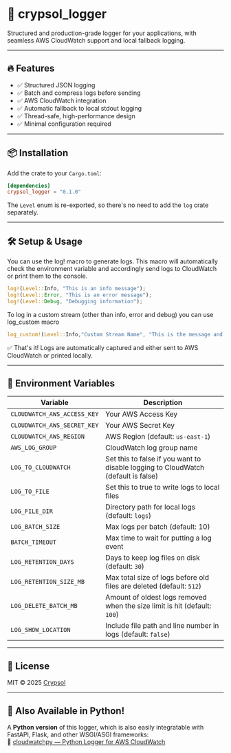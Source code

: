 # 🚀 crypsol_logger

Structured and production-grade logger for your applications, with seamless AWS CloudWatch support and local fallback logging.

---

## 🔥 Features

- ✅ Structured JSON logging
- ✅ Batch and compress logs before sending
- ✅ AWS CloudWatch integration
- ✅ Automatic fallback to local stdout logging
- ✅ Thread-safe, high-performance design
- ✅ Minimal configuration required

---

## 📦 Installation

Add the crate to your `Cargo.toml`:

```toml
[dependencies]
crypsol_logger = "0.1.0"
```
The `Level` enum is re-exported, so there's no need to add the `log` crate separately.

---

## 🛠 Setup & Usage

You can use the log! macro to generate logs. This macro will automatically check the environment variable and accordingly send logs to CloudWatch or print them to the console.

```rust
log!(Level::Info, "This is an info message");
log!(Level::Error, "This is an error message");
log!(Level::Debug, "Debugging information");
```

To log in a custom stream (other than info, error and debug) you can use log_custom macro

```rust
log_custom!(Level::Info,"Custom Stream Name", "This is the message and variable {variable}");
```

✅ That's it! Logs are automatically captured and either sent to AWS CloudWatch or printed locally.

---

## 🧪 Environment Variables

| Variable | Description |
|----------|-------------|
| `CLOUDWATCH_AWS_ACCESS_KEY` | Your AWS Access Key |
| `CLOUDWATCH_AWS_SECRET_KEY` | Your AWS Secret Key |
| `CLOUDWATCH_AWS_REGION` | AWS Region (default: `us-east-1`) |
| `AWS_LOG_GROUP` | CloudWatch log group name |
| `LOG_TO_CLOUDWATCH` | Set this to false if you want to disable logging to CloudWatch (default is false) |
| `LOG_TO_FILE` | Set this to true to write logs to local files |
| `LOG_FILE_DIR` | Directory path for local logs (default: `logs`) |
| `LOG_BATCH_SIZE` | Max logs per batch (default: 10) |
| `BATCH_TIMEOUT` | Max time to wait for putting a log event |
| `LOG_RETENTION_DAYS` | Days to keep log files on disk (default: `30`) |
| `LOG_RETENTION_SIZE_MB` | Max total size of logs before old files are deleted (default: `512`) |
| `LOG_DELETE_BATCH_MB` | Amount of oldest logs removed when the size limit is hit (default: `100`) |
| `LOG_SHOW_LOCATION` | Include file path and line number in logs (default: `false`) |

---

## 📜 License

MIT © 2025 [Crypsol](https://crypsol.tech/)

---

## 🧠 Also Available in Python!
A **Python version** of this logger, which is also easily integratable with FastAPI, Flask, and other WSGI/ASGI frameworks:  
🔗 [cloudwatchpy — Python Logger for AWS CloudWatch](https://github.com/Irfan-Ahmad-byte/cloudwatchpy)